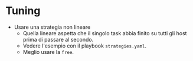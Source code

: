 # Tuning
* Usare una strategia non lineare
  * Quella lineare aspetta che il singolo task abbia finito su tutti gli host prima di passare al secondo.
  * Vedere l'esempio con il playbook `strategies.yaml`.
  * Meglio usare la `free`.